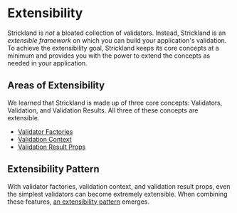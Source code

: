 # Extensibility

Strickland is *not* a bloated collection of validators. Instead, Strickland is an *extensible framework* on which you can build your application's validation. To achieve the extensibility goal, Strickland keeps its core concepts at a minimum and provides you with the power to extend the concepts as needed in your application.

## Areas of Extensibility

We learned that Strickland is made up of three core concepts: Validators, Validation, and Validation Results. All three of these concepts are extensible.

* [Validator Factories](ValidatorFactories.md)
* [Validation Context](ValidationContext.md)
* [Validation Result Props](ValidationResults.md)

## Extensibility Pattern

With validator factories, validation context, and validation result props, even the simplest validators can become extremely extensible. When combining these features, [an extensibility pattern](Pattern.md) emerges.
